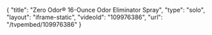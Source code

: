 {
    "title": "Zero Odor&reg; 16-Ounce Odor Eliminator Spray",
    "type": "solo",
    "layout": "iframe-static",
    "videoId": "109976386",
    "url": "\/tvpembed\/109976386"
}